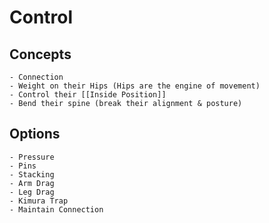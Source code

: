 # Control
## Concepts
	- Connection
	- Weight on their Hips (Hips are the engine of movement)
	- Control their [[Inside Position]]
    - Bend their spine (break their alignment & posture)
    
## Options
	- Pressure
	- Pins
	- Stacking
	- Arm Drag
	- Leg Drag
	- Kimura Trap 
	- Maintain Connection